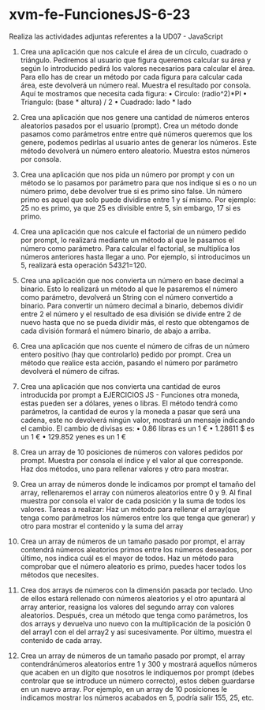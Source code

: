 # xvm-fe-FuncionesJS-6-23
Realiza las actividades adjuntas referentes a la UD07 - JavaScript

1. Crea una aplicación que nos calcule el área de un círculo, cuadrado o triángulo.
Pediremos al usuario que figura queremos calcular su área y según lo introducido pedirá
los valores necesarios para calcular el área. Para ello has de crear un método por cada
figura para calcular cada área, este devolverá un número real. Muestra el resultado por
consola.
Aquí te mostramos que necesita cada figura:
• Circulo: (radio^2)*PI
• Triangulo: (base * altura) / 2
• Cuadrado: lado * lado


2. Crea una aplicación que nos genere una cantidad de números enteros aleatorios pasados
por el usuario (prompt). Crea un método donde pasamos como parámetros entre entre
qué números queremos que los genere, podemos pedirlas al usuario antes de generar
los números. Este método devolverá un número entero aleatorio. Muestra estos
números por consola.

3. Crea una aplicación que nos pida un número por prompt y con un método se lo pasamos
por parámetro para que nos indique si es o no un número primo, debe devolver true si
es primo sino false. Un número primo es aquel que solo puede dividirse entre 1 y sí
mismo. Por ejemplo: 25 no es primo, ya que 25 es divisible entre 5, sin embargo, 17 si
es primo.

4. Crea una aplicación que nos calcule el factorial de un número pedido por prompt, lo
realizará mediante un método al que le pasamos el número como parámetro. Para
calcular el factorial, se multiplica los números anteriores hasta llegar a uno. Por ejemplo,
si introducimos un 5, realizará esta operación 5*4*3*2*1=120.

5. Crea una aplicación que nos convierta un número en base decimal a binario. Esto lo
realizará un método al que le pasaremos el número como parámetro, devolverá un
String con el número convertido a binario. Para convertir un número decimal a binario,
debemos dividir entre 2 el número y el resultado de esa división se divide entre 2 de
nuevo hasta que no se pueda dividir más, el resto que obtengamos de cada división
formará el número binario, de abajo a arriba.

6. Crea una aplicación que nos cuente el número de cifras de un número entero positivo
(hay que controlarlo) pedido por prompt. Crea un método que realice esta acción,
pasando el número por parámetro devolverá el número de cifras.

7. Crea una aplicación que nos convierta una cantidad de euros introducida por prompt a
EJERCICIOS JS - Funciones
otra moneda, estas pueden ser a dólares, yenes o libras. El método tendrá como
parámetros, la cantidad de euros y la moneda a pasar que será una cadena, este no
devolverá ningún valor, mostrará un mensaje indicando el cambio.
El cambio de divisas es:
• 0.86 libras es un 1 €
• 1.28611 $ es un 1 €
• 129.852 yenes es un 1 €

8. Crea un array de 10 posiciones de números con valores pedidos por prompt. Muestra
por consola el índice y el valor al que corresponde. Haz dos métodos, uno para rellenar
valores y otro para mostrar.

9. Crea un array de números donde le indicamos por prompt el tamaño del array,
rellenaremos el array con números aleatorios entre 0 y 9. Al final muestra por consola el
valor de cada posición y la suma de todos los valores. Tareas a realizar: Haz un método
para rellenar el array(que tenga como parámetros los números entre los que tenga que
generar) y otro para mostrar el contenido y la suma del array

10. Crea un array de números de un tamaño pasado por prompt, el array contendrá números
aleatorios primos entre los números deseados, por último, nos indica cuál es el mayor
de todos. Haz un método para comprobar que el número aleatorio es primo, puedes
hacer todos los métodos que necesites.

11. Crea dos arrays de números con la dimensión pasada por teclado. Uno de ellos estará
rellenado con números aleatorios y el otro apuntará al array anterior, reasigna los valores
del segundo array con valores aleatorios. Después, crea un método que tenga como
parámetros, los dos arrays y devuelva uno nuevo con la multiplicación de la posición 0
del array1 con el del array2 y así sucesivamente. Por último, muestra el contenido de
cada array.

12. Crea un array de números de un tamaño pasado por prompt, el array contendránúmeros
aleatorios entre 1 y 300 y mostrará aquellos números que acaben en un dígito que
nosotros le indiquemos por prompt (debes controlar que se introduce un número
correcto), estos deben guardarse en un nuevo array. Por ejemplo, en un array de 10
posiciones le indicamos mostrar los números acabados en 5, podría salir 155, 25, etc.
